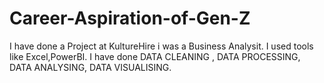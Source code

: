 # Career-Aspiration-of-Gen-Z
I have done a Project at KultureHire i was a Business Analysit. I used tools like Excel,PowerBI.
I have done DATA CLEANING , DATA PROCESSING, DATA ANALYSING, DATA VISUALISING.

